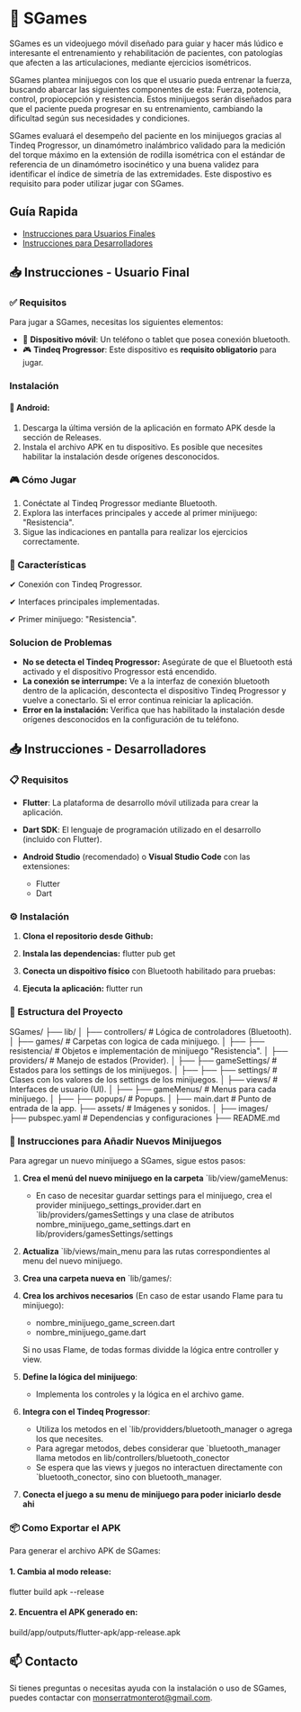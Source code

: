 # 📌 SGames
SGames es un videojuego móvil diseñado para guiar y hacer más lúdico e interesante el entrenamiento y rehabilitación de pacientes, con patologías que afecten a las articulaciones, mediante ejercicios isométricos.

SGames plantea minijuegos con los que el usuario pueda entrenar la fuerza, buscando abarcar las siguientes componentes de esta: Fuerza, potencia, control, propiocepción y resistencia. Estos minijuegos serán diseñados para que el paciente pueda progresar en su entrenamiento, cambiando la dificultad según sus necesidades y condiciones.

SGames evaluará el desempeño del paciente en los minijuegos gracias al Tindeq Progressor, un dinamómetro inalámbrico validado para la medición del torque máximo en la extensión de rodilla isométrica con el estándar de referencia de un dinamómetro isocinético y una buena validez para identificar el índice de simetría de las extremidades. Este dispostivo es requisito para poder utilizar jugar con SGames.

## Guía Rapida

- [Instrucciones para Usuarios Finales](#-instrucciones---usuario-final)
- [Instrucciones para Desarrolladores](#-instrucciones---desarrolladores)

## 📥 Instrucciones - Usuario Final

### ✅ Requisitos

Para jugar a SGames, necesitas los siguientes elementos:

- 📱 **Dispositivo móvil**: Un teléfono o tablet que posea conexión bluetooth.
- 🎮 **Tindeq Progressor**: Este dispositivo es **requisito obligatorio** para jugar.

### Instalación

#### 📌 Android:
1. Descarga la última versión de la aplicación en formato APK desde la sección de Releases.
2. Instala el archivo APK en tu dispositivo. Es posible que necesites habilitar la instalación desde orígenes desconocidos.

### 🎮 Cómo Jugar
1. Conéctate al Tindeq Progressor mediante Bluetooth.
2. Explora las interfaces principales y accede al primer minijuego: "Resistencia".
3. Sigue las indicaciones en pantalla para realizar los ejercicios correctamente.

### 🌟 Características
✔ Conexión con Tindeq Progressor.

✔ Interfaces principales implementadas.

✔ Primer minijuego: "Resistencia".

### Solucion de Problemas

* **No se detecta el Tindeq Progressor:** Asegúrate de que el Bluetooth está activado y el dispositivo Progressor está encendido.
* **La conexión se interrumpe:** Ve a la interfaz de conexión bluetooth dentro de la aplicación, descontecta el dispositivo Tindeq Progressor y vuelve a conectarlo. Si el error continua reiniciar la aplicación.
* **Error en la instalación:** Verifica que has habilitado la instalación desde orígenes desconocidos en la configuración de tu teléfono.

## 📥 Instrucciones - Desarrolladores

### 📋 Requisitos

- **Flutter**: La plataforma de desarrollo móvil utilizada para crear la aplicación.
- **Dart SDK**: El lenguaje de programación utilizado en el desarrollo (incluido con Flutter).

- **Android Studio** (recomendado) o **Visual Studio Code** con las extensiones:

    - Flutter
    - Dart


### ⚙ Instalación

1. **Clona el repositorio desde Github:**
2. **Instala las dependencias:**
flutter pub get

3. **Conecta un dispoitivo físico** con Bluetooth habilitado para pruebas:
4. **Ejecuta la aplicación:**
flutter run


### 📁 Estructura del Proyecto

SGames/
├── lib/
│   ├── controllers/           # Lógica de controladores (Bluetooth).
│   ├── games/                 # Carpetas con logica de cada minijuego.
│   ├──   ├── resistencia/     # Objetos e implementación de minijuego "Resistencia".
│   ├── providers/             # Manejo de estados (Provider).
│   ├──   ├── gameSettings/    # Estados para los settings de los minijuegos.
│   ├──   ├──   ├── settings/  # Clases con los valores de los settings de los minijuegos.
│   ├── views/                 # Interfaces de usuario (UI).
│   ├──   ├── gameMenus/       # Menus para cada minijuego.
│   ├──   ├── popups/          # Popups.
│   ├── main.dart              # Punto de entrada de la app.
├── assets/                    # Imágenes y sonidos.
│   ├── images/                        
├── pubspec.yaml               # Dependencias y configuraciones
├── README.md


### 🚀 Instrucciones para Añadir Nuevos Minijuegos

Para agregar un nuevo minijuego a SGames, sigue estos pasos:

1. **Crea el menú del nuevo minijuego en la carpeta** `lib/view/gameMenus:
    - En caso de necesitar guardar settings para el minijuego, crea el provider minijuego_settings_provider.dart en `lib/providers/gamesSettings y una clase de atributos nombre_minijuego_game_settings.dart en lib/providers/gamesSettings/settings
2. **Actualiza** `lib/views/main_menu para las rutas correspondientes al menu del nuevo minijuego.
3. **Crea una carpeta nueva en** `lib/games/:
4. **Crea los archivos necesarios** (En caso de estar usando Flame para tu minijuego):
    - nombre_minijuego_game_screen.dart
    - nombre_minijuego_game.dart

    Si no usas Flame, de todas formas dividde la lógica entre controller y view.

5. **Define la lógica del minijuego**:
    - Implementa los controles y la lógica en el archivo game.
6. **Integra con el Tindeq Progressor**:
    - Utiliza los metodos en el `lib/providders/bluetooth_manager o agrega los que necesites.
    - Para agregar metodos, debes considerar que `bluetooth_manager llama metodos en lib/controllers/bluetooth_conector
    - Se espera que las views y juegos no interactuen directamente con `bluetooth_conector, sino con bluetooth_manager.
7. **Conecta el juego a su menu de minijuego para poder iniciarlo desde ahi** 

### 📦 Como Exportar el APK

Para generar el archivo APK de SGames:

#### 1. Cambia al modo release:
flutter build apk --release

#### 2. Encuentra el APK generado en: 
build/app/outputs/flutter-apk/app-release.apk


## 📫 Contacto

Si tienes preguntas o necesitas ayuda con la instalación o uso de SGames, puedes contactar con monserratmonterot@gmail.com.
